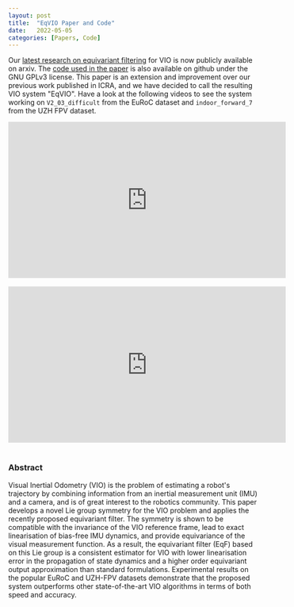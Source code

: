 ```yaml
---
layout: post
title:  "EqVIO Paper and Code"
date:   2022-05-05
categories: [Papers, Code]
---
```


Our [latest research on equivariant filtering](https://arxiv.org/abs/2205.01980) for VIO is now publicly available on arxiv.
The [code used in the paper](https://github.com/pvangoor/eqvio) is also available on github under the GNU GPLv3 license.
This paper is an extension and improvement over our previous work published in ICRA, and we have decided to call the resulting VIO system "EqVIO".
Have a look at the following videos to see the system working on `V2_03_difficult` from the EuRoC dataset and `indoor_forward_7` from the UZH FPV dataset.

<!-- EuRoC video -->
<iframe style="display: block; margin: auto;" width="560" height="315" src="https://www.youtube.com/embed/5y9vs0QASVY" title="YouTube video player" frameborder="0" allow="accelerometer; autoplay; clipboard-write; encrypted-media; gyroscope; picture-in-picture" allowfullscreen></iframe>

<br>

<!-- UZH FPV video -->
<iframe style="display: block; margin: auto;" width="560" height="315" src="https://www.youtube.com/embed/8VfhjTl7kPQ" title="YouTube video player" frameborder="0" allow="accelerometer; autoplay; clipboard-write; encrypted-media; gyroscope; picture-in-picture" allowfullscreen></iframe>

<br>

### Abstract

Visual Inertial Odometry (VIO) is the problem of estimating a robot's trajectory by combining information from an inertial measurement unit (IMU) and a camera, and is of great interest to the robotics community.
This paper develops a novel Lie group symmetry for the VIO problem and applies the recently proposed equivariant filter.
The symmetry is shown to be compatible with the invariance of the VIO reference frame, lead to exact linearisation of bias-free IMU dynamics, and provide equivariance of the visual measurement function.
As a result, the equivariant filter (EqF) based on this Lie group is a consistent estimator for VIO with lower linearisation error in the propagation of state dynamics and a higher order equivariant output approximation than standard formulations.
Experimental results on the popular EuRoC and UZH-FPV datasets demonstrate that the proposed system outperforms other state-of-the-art VIO algorithms in terms of both speed and accuracy. 